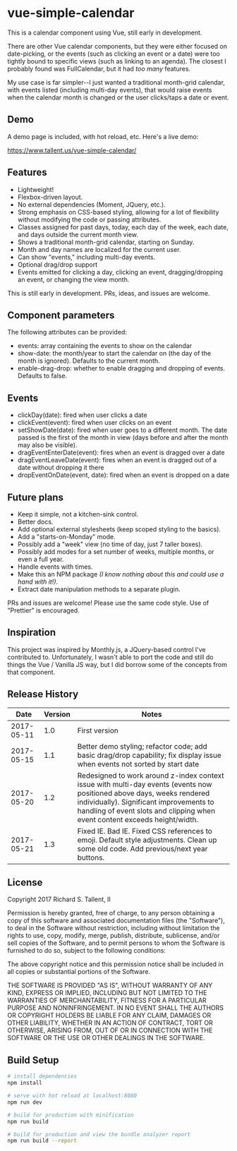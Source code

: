 # vue-simple-calendar

This is a calendar component using Vue, still early in development.

There are other Vue calendar components, but they were either focused on date-picking, or the events (such as clicking an event or a date) were too tightly bound to specific views (such as linking to an agenda). The closest I probably found was FullCalendar, but it had *too many* features.

My use case is far simpler--I just wanted a traditional month-grid calendar, with events listed (including multi-day events), that would raise events when the calendar month is changed or the user clicks/taps a date or event.

## Demo
A demo page is included, with hot reload, etc. Here's a live demo:

https://www.tallent.us/vue-simple-calendar/

## Features
- Lightweight!
- Flexbox-driven layout.
- No external dependencies (Moment, JQuery, etc.).
- Strong emphasis on CSS-based styling, allowing for a lot of flexibility without modifying the code or passing attributes.
- Classes assigned for past days, today, each day of the week, each date, and days outside the current month view.
- Shows a traditional month-grid calendar, starting on Sunday.
- Month and day names are localized for the current user.
- Can show "events," including multi-day events.
- Optional drag/drop support
- Events emitted for clicking a day, clicking an event, dragging/dropping an event, or changing the view month.

This is still early in development. PRs, ideas, and issues are welcome.

## Component parameters

The following attributes can be provided:

- events: array containing the events to show on the calendar
- show-date: the month/year to start the calendar on (the day of the month is ignored). Defaults to the current month.
- enable-drag-drop: whether to enable dragging and dropping of events. Defaults to false.

## Events

- clickDay(date): fired when user clicks a date
- clickEvent(event): fired when user clicks on an event
- setShowDate(date): fired when user goes to a different month. The date passed is the first of the month in view (days before and after the month may also be visible).
- dragEventEnterDate(event): fires when an event is dragged over a date
- dragEventLeaveDate(event): fires when an event is dragged out of a date without dropping it there
- dropEventOnDate(event, date): fired when an event is dropped on a date

## Future plans
- Keep it simple, not a kitchen-sink control.
- Better docs.
- Add optional external stylesheets (keep scoped styling to the basics).
- Add a "starts-on-Monday" mode.
- Possibly add a "week" view (no time of day, just 7 taller boxes).
- Possibly add modes for a set number of weeks, multiple months, or even a full year.
- Handle events with times.
- Make this an NPM package *(I know nothing about this and could use a hand with it!)*.
- Extract date manipulation methods to a separate plugin.

PRs and issues are welcome! Please use the same code style. Use of "Prettier" is encouraged.

## Inspiration
This project was inspired by Monthly.js, a JQuery-based control I've contributed to. Unfortunately, I wasn't able to port the code and still do things the Vue / Vanilla JS way, but I did borrow some of the concepts from that component.

## Release History
| Date | Version | Notes |
| --- | --- | --- |
| 2017-05-11 | 1.0 | First version |
| 2017-05-15 | 1.1 | Better demo styling; refactor code; add basic drag/drop capability; fix display issue when events not sorted by start date |
| 2017-05-20 | 1.2 | Redesigned to work around z-index context issue with multi-day events (events now positioned above days, weeks rendered individually). Significant improvements to handling of event slots and clipping when event content exceeds height/width. |
| 2017-05-21 | 1.3 | Fixed IE. Bad IE. Fixed CSS references to emoji. Default style adjustments. Clean up some old code. Add previous/next year buttons. |

## License

Copyright 2017 Richard S. Tallent, II

Permission is hereby granted, free of charge, to any person obtaining a copy of this software and associated documentation files (the "Software"), to deal in the Software without restriction, including without limitation the rights to use, copy, modify, merge, publish, distribute, sublicense, and/or sell copies of the Software, and to permit persons to whom the Software is furnished to do so, subject to the following conditions:

The above copyright notice and this permission notice shall be included in all copies or substantial portions of the Software.

THE SOFTWARE IS PROVIDED "AS IS", WITHOUT WARRANTY OF ANY KIND, EXPRESS OR IMPLIED, INCLUDING BUT NOT LIMITED TO THE WARRANTIES OF MERCHANTABILITY, FITNESS FOR A PARTICULAR PURPOSE AND NONINFRINGEMENT. IN NO EVENT SHALL THE AUTHORS OR COPYRIGHT HOLDERS BE LIABLE FOR ANY CLAIM, DAMAGES OR OTHER LIABILITY, WHETHER IN AN ACTION OF CONTRACT, TORT OR OTHERWISE, ARISING FROM, OUT OF OR IN CONNECTION WITH THE SOFTWARE OR THE USE OR OTHER DEALINGS IN THE SOFTWARE.

## Build Setup
``` bash
# install dependencies
npm install

# serve with hot reload at localhost:8080
npm run dev

# build for production with minification
npm run build

# build for production and view the bundle analyzer report
npm run build --report
```
